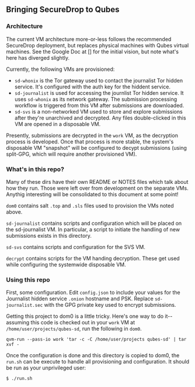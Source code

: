 ## Bringing SecureDrop to Qubes

### Architecture

The current VM architecture more-or-less follows the recommended SecureDrop deployment, but replaces physical machines with Qubes virtual machines. See the Google Doc at [] for the initial vision, but note what's here has diverged slightly.

Currently, the following VMs are provisioned:

- `sd-whonix` is the Tor gateway used to contact the journalist Tor hidden service. It's configured with the auth key for the hiddent service.
- `sd-journalist` is used for accessing the journlist Tor hidden service. It uses `sd-whonix` as its network gateway. The submission processing workflow is triggered from this VM after submissions are downloaded.
- `sd-svs` is a non-networked VM used to store and explore submissions after they're unarchived and decrypted. Any files double-clicked in this VM are opened in a disposable VM.

Presently, submissions are decrypted in the `work` VM, as the decryption process is developed. Once that process is more stable, the system's disposable VM "snapshot" will be configured to decypt submissions (using split-GPG, which will require another provisioned VM).

### What's in this repo?

Many of these dirs have their own README or NOTES files which talk about how they run. Those were left over from development on the separate VMs. Anythig interesting will be consolidated to this document at some point!

`dom0` contains salt `.top` and `.sls` files used to provision the VMs noted above.

`sd-journalist` contains scripts and configuration which will be placed on the sd-journalist VM. In particular, a script to initiate the handling of new submissions exists in this directory.

`sd-svs` contains scripts and configuration for the SVS VM.

`decrypt` contains scripts for the VM handing decryption. These get used while configuring the systemwide disposable VM.

### Using this repo

First, some configuration. Edit `config.json` to include your values for the Journalist hidden service `.onion` hostname and PSK. Replace `sd-journalist.sec` with the GPG private key used to encrypt submissions.

Getting this project to dom0 is a little tricky. Here's one way to do it-- assuming this code is checked out in your `work` VM at `/home/user/projects/qubes-sd`, run the following in `dom0`.

    qvm-run --pass-io work 'tar -c -C /home/user/projects qubes-sd' | tar xvf -

Once the configuration is done and this directory is copied to dom0, the `run.sh` can be execute to handle all provisioning and configuration. It should be run as your unprivileged user:

    $ ./run.sh

